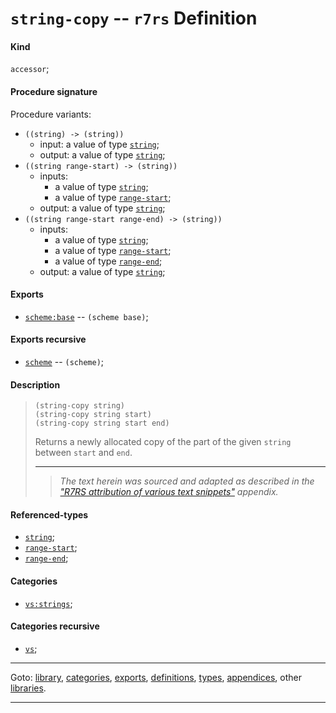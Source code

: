 

<a id='definition__r7rs__string-copy'></a>

# `string-copy` -- `r7rs` Definition


<a id='definition__r7rs__string-copy__kind'></a>

#### Kind

`accessor`;


<a id='definition__r7rs__string-copy__procedure-signature'></a>

#### Procedure signature

Procedure variants:
 * `((string) -> (string))`
   * input: a value of type [`string`](../../r7rs/types/string.md#type__r7rs__string);
   * output: a value of type [`string`](../../r7rs/types/string.md#type__r7rs__string);
 * `((string range-start) -> (string))`
   * inputs:
     * a value of type [`string`](../../r7rs/types/string.md#type__r7rs__string);
     * a value of type [`range-start`](../../r7rs/types/range-start.md#type__r7rs__range-start);
   * output: a value of type [`string`](../../r7rs/types/string.md#type__r7rs__string);
 * `((string range-start range-end) -> (string))`
   * inputs:
     * a value of type [`string`](../../r7rs/types/string.md#type__r7rs__string);
     * a value of type [`range-start`](../../r7rs/types/range-start.md#type__r7rs__range-start);
     * a value of type [`range-end`](../../r7rs/types/range-end.md#type__r7rs__range-end);
   * output: a value of type [`string`](../../r7rs/types/string.md#type__r7rs__string);


<a id='definition__r7rs__string-copy__exports'></a>

#### Exports

 * [`scheme:base`](../../r7rs/exports/scheme_3a_base.md#export__r7rs__scheme_3a_base) -- `(scheme base)`;


<a id='definition__r7rs__string-copy__exports-recursive'></a>

#### Exports recursive

 * [`scheme`](../../r7rs/exports/scheme.md#export__r7rs__scheme) -- `(scheme)`;


<a id='definition__r7rs__string-copy__description'></a>

#### Description

> ````
> (string-copy string)
> (string-copy string start)
> (string-copy string start end)
> ````
> 
> 
> Returns a newly allocated copy of the part of the given `string`
> between `start` and `end`.
> 
> 
> ----
> > *The text herein was sourced and adapted as described in the ["R7RS attribution of various text snippets"](../../r7rs/appendices/attribution.md#appendix__r7rs__attribution) appendix.*


<a id='definition__r7rs__string-copy__referenced-types'></a>

#### Referenced-types

 * [`string`](../../r7rs/types/string.md#type__r7rs__string);
 * [`range-start`](../../r7rs/types/range-start.md#type__r7rs__range-start);
 * [`range-end`](../../r7rs/types/range-end.md#type__r7rs__range-end);


<a id='definition__r7rs__string-copy__categories'></a>

#### Categories

 * [`vs:strings`](../../vonuvoli/categories/vs_3a_strings.md#category__vonuvoli__vs_3a_strings);


<a id='definition__r7rs__string-copy__categories-recursive'></a>

#### Categories recursive

 * [`vs`](../../vonuvoli/categories/vs.md#category__vonuvoli__vs);

----

Goto: [library](../../r7rs/_index.md#library__r7rs), [categories](../../r7rs/categories/_index.md#toc__r7rs__categories), [exports](../../r7rs/exports/_index.md#toc__r7rs__exports), [definitions](../../r7rs/definitions/_index.md#toc__r7rs__definitions), [types](../../r7rs/types/_index.md#toc__r7rs__types), [appendices](../../r7rs/appendices/_index.md#toc__r7rs__appendices), other [libraries](../../_libraries.md#toc__libraries).

----

